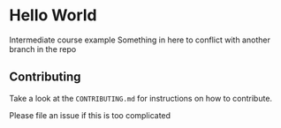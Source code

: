 # Hello World

Intermediate course example Something in here to conflict with another branch in the repo

## Contributing
Take a look at the `CONTRIBUTING.md` for instructions on how to contribute.

Please file an issue if this is too complicated
